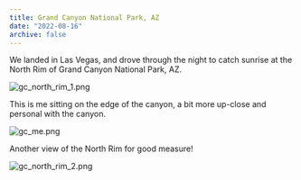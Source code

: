 ```yaml
---
title: Grand Canyon National Park, AZ
date: "2022-08-16"
archive: false
---
```


We landed in Las Vegas, and drove through the night to catch sunrise at the North Rim of Grand Canyon National Park, AZ.

![gc_north_rim_1.png](gc_north_rim_1.png)

This is me sitting on the edge of the canyon, a bit more up-close and personal with the canyon.

![gc_me.png](gc_me.png)

Another view of the North Rim for good measure!

![gc_north_rim_2.png](gc_north_rim_2.png)
